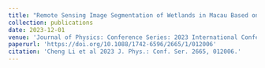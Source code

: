 ```yaml
---
title: "Remote Sensing Image Segmentation of Wetlands in Macau Based on Machine Learning"
collection: publications
date: 2023-12-01
venue: 'Journal of Physics: Conference Series: 2023 International Conference on Big Data, Information and Intelligent Engineering (EI-Compendex Conference)'
paperurl: 'https://doi.org/10.1088/1742-6596/2665/1/012006'
citation: 'Cheng Li et al 2023 J. Phys.: Conf. Ser. 2665, 012006.'
---
```

